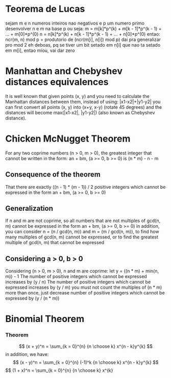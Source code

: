 # Teorema de Lucas
sejam m e n numeros inteiros nao negativos e p um numero primo
desenvolver n e m na base p
ou seja:
m = m[k]*p^(k) + m[k - 1]*p^(k - 1) + ... + m[0]*p^(0)
n = n[k]*p^(k) + n[k - 1]*p^(k - 1) + ... + n[0]*p^(0)
entao:
ncr(m, n) mod p = produtorio de (ncr(m[i], n[i]) mod p)
dai pra generalizar pro mod 2 eh deboas, pq se tiver um bit setado em n[i] que nao ta setado em m[i], entao miou, vai dar zero
# Manhattan and Chebyshev distances equivalences
It is well known that given points (x, y) and you need to calculate the Manhattan distances between them, instead of using: 
|x1-x2|+|y1-y2| 
you can first convert all points (x, y) into (x+y, x-y) (rotate 45 degrees) and the distances will become max(|x1-x2|, |y1-y2|) (also known as Chebyshev distance).
# Chicken McNugget Theorem
For any two coprime numbers (n > 0, m > 0), the greatest integer that cannot be written in the form:
an + bm, (a >= 0, b >= 0)
is (n \* m) - n - m
## Consequence of the theorem
That there are exactly ((n - 1) \* (m - 1)) / 2 positive integers which cannot be expressed in the form an + bm, (a >= 0, b >= 0)
## Generalization
If n and m are not coprime, so all numbers that are not multiples of gcd(n, m) cannot be expressed in the form an + bm, (a >= 0, b >= 0)
in addition, you can consider n = (n / gcd(n, m)) and m = (m / gcd(n, m)), to find how many multiples of gcd(n, m) cannot be expressed, or to find the greatest multiple of gcd(n, m) that cannot be expressed
## Considering a > 0, b > 0
Considering (n > 0, m > 0), n and m are coprime:
let y = ((n \* m) + min(n, m)) - 1
The number of positive integers which cannot be expressed increases by (y / n)
The number of positive integers which cannot be expressed increases by (y / m)
you must not count the multiples of (n \* m) more than once, just decrease number of positive integers which cannot be expressed by (y / (n \* m))
# Binomial Theorem
### Theorem
$$
(x + y)^n = \sum_{k = 0}^{n} {n \choose k} x^{n - k}y^{k}
$$
in addition, we have:
$$
(x - y)^n = \sum_{k = 0}^{n} (-1)^k {n \choose k} x^{n - k}y^{k}
$$
$$
(1 + x)^n = \sum_{k = 0}^{n} {n \choose k} x^{k}